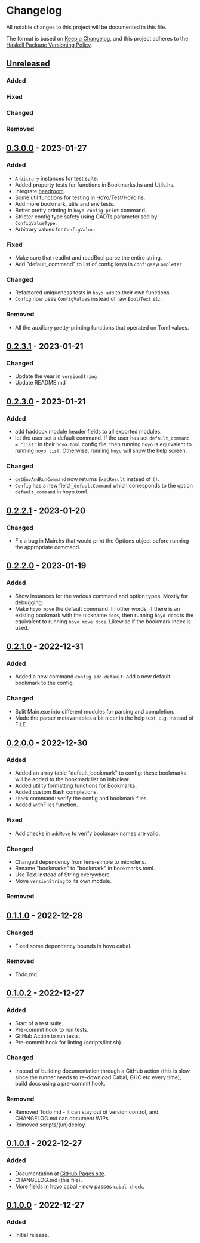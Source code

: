 # Changelog

All notable changes to this project will be documented in this file.

The format is based on [Keep a Changelog](https://keepachangelog.com/en/1.0.0/),
and this project adheres to the
[Haskell Package Versioning Policy](https://pvp.haskell.org/).

## [Unreleased]

### Added

### Fixed

### Changed

### Removed

## [0.3.0.0] - 2023-01-27

### Added

- `Arbitrary` instances for test suite.
- Added property tests for functions in Bookmarks.hs and Utils.hs.
- Integrate [headroom](https://github.com/vaclavsvejcar/headroom).
- Some util functions for testing in HoYo/Test/HoYo.hs.
- Add more bookmark, utils and env tests.
- Better pretty printing in `hoyo config print` command.
- Stricter config type safety using GADTs parameterised by `ConfigValueType`.
- Arbitrary values for `ConfigValue`.

### Fixed

- Make sure that readInt and readBool parse the entire string.
- Add "default_command" to list of config keys in `configKeyCompleter`

### Changed

- Refactored uniqueness tests in `hoyo add` to their own functions.
- `Config` now uses `ConfigValue`s instead of raw `Bool`/`Text` etc.

### Removed

- All the auxiliary pretty-printing functions that operated on Toml values.

## [0.2.3.1] - 2023-01-21

### Changed

- Update the year in `versionString`
- Update README.md

## [0.2.3.0] - 2023-01-21

### Added

- add haddock module header fields to all exported modules.
- let the user set a default command. If the user has set
    `default_command = "list"` in their `hoyo.toml` config file,
    then running `hoyo` is equivalent to running `hoyo list`.
    Otherwise, running `hoyo` will show the help screen.

### Changed

- `getEnvAndRunCommand` now returns `ExecResult` instead of `()`.
- `Config` has a new field `_defaultCommand` which corresponds to the option
    `default_command` in hoyo.toml.

## [0.2.2.1] - 2023-01-20

### Changed

- Fix a bug in Main.hs that would print the Options object before running the appropriate command.

## [0.2.2.0] - 2023-01-19

### Added

- Show instances for the various command and option types. Mostly for debugging.
- Make `hoyo move` the default command. In other words, if there is an existing bookmark
    with the nickname `docs`, then running `hoyo docs` is the equivalent to running
    `hoyo move docs`. Likewise if the bookmark index is used.

## [0.2.1.0] - 2022-12-31

### Added

- Added a new command `config add-default`: add a new default bookmark to the config.

### Changed

- Split Main.exe into different modules for parsing and completion.
- Made the parser metavariables a bit nicer in the help text, e.g. <file>
instead of FILE.

## [0.2.0.0] - 2022-12-30

### Added

- Added an array table "default_bookmark" to config: these bookmarks
will be added to the bookmark list on init/clear.
- Added utility formatting functions for Bookmarks.
- Added custom Bash completions.
- `check` command: verify the config and bookmark files.
- Added withFiles function.

### Fixed

- Add checks in `addMove` to verify bookmark names are valid.

### Changed

- Changed dependency from lens-simple to microlens.
- Rename "bookmarks" to "bookmark" in bookmarks.toml.
- Use Text instead of String everywhere.
- Move `versionString` to its own module.

### Removed

## [0.1.1.0] - 2022-12-28

### Changed

- Fixed some dependency bounds in hoyo.cabal.

### Removed

- Todo.md.

## [0.1.0.2] - 2022-12-27

### Added

- Start of a test suite.
- Pre-commit hook to run tests.
- GitHub Action to run tests.
- Pre-commit hook for linting (scripts/lint.sh).

### Changed

- Instead of building documentation through a GitHub action
(this is slow since the runner needs to re-download Cabal, GHC etc every time),
build docs using a pre-commit hook.

### Removed

- Removed Todo.md - it can stay out of version control, and CHANGELOG.md can document WIPs.
- Removed scripts/(un)deploy.

## [0.1.0.1] - 2022-12-27

### Added

- Documentation at [GitHub Pages site](https://fpringle.github.io/hoyo/).
- CHANGELOG.md (this file).
- More fields in hoyo.cabal - now passes `cabal check`.

## [0.1.0.0] - 2022-12-27

### Added

- Initial release.

[unreleased]: https://github.com/fpringle/hoyo/compare/v0.3.0.0...HEAD
[0.3.0.0]: https://github.com/fpringle/hoyo/compare/v0.2.3.1...v0.3.0.0
[0.2.3.1]: https://github.com/fpringle/hoyo/compare/v0.2.3.0...v0.2.3.1
[0.2.3.0]: https://github.com/fpringle/hoyo/compare/v0.2.2.1...v0.2.3.0
[0.2.2.1]: https://github.com/fpringle/hoyo/compare/v0.2.2.0...v0.2.2.1
[0.2.2.0]: https://github.com/fpringle/hoyo/compare/v0.2.1.0...v0.2.2.0
[0.2.1.0]: https://github.com/fpringle/hoyo/compare/v0.2.0.0...v0.2.1.0
[0.2.0.0]: https://github.com/fpringle/hoyo/compare/v0.1.1.0...v0.2.0.0
[0.1.1.0]: https://github.com/fpringle/hoyo/compare/v0.1.0.2...v0.1.1.0
[0.1.0.2]: https://github.com/fpringle/hoyo/compare/v0.1.0.1...v0.1.0.2
[0.1.0.1]: https://github.com/fpringle/hoyo/compare/v0.1.0.0...v0.1.0.1
[0.1.0.0]: https://github.com/fpringle/hoyo/releases/tag/v0.1.0.0

